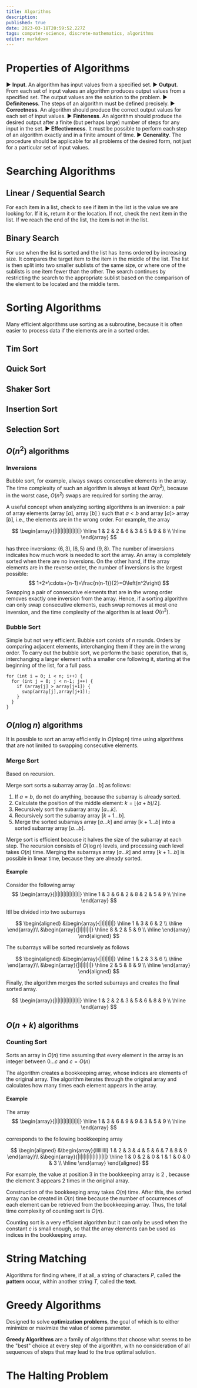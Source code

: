 ```yaml
---
title: Algorithms
description: 
published: true
date: 2023-03-18T20:59:52.227Z
tags: computer-science, discrete-mathematics, algorithms
editor: markdown
---
```


# Properties of Algorithms
▶ **Input**. An algorithm has input values from a specified set.
▶ **Output**. From each set of input values an algorithm produces output values from a specified
set. The output values are the solution to the problem.
▶ **Definiteness**. The steps of an algorithm must be defined precisely.
▶ **Correctness**. An algorithm should produce the correct output values for each set of input
values.
▶ **Finiteness**. An algorithm should produce the desired output after a finite (but perhaps
large) number of steps for any input in the set.
▶ **Effectiveness**. It must be possible to perform each step of an algorithm exactly and in a
finite amount of time.
▶ **Generality**. The procedure should be applicable for all problems of the desired form, not
just for a particular set of input values.

# Searching Algorithms

## Linear / Sequential Search
For each item in a list, check to see if item in the list is the value we are looking for. If it is, return it or the location. If not, check the next item in the list. If we reach the end of the list, the item is not in the list.

## Binary Search
For use when the list is sorted and the list has items ordered by increasing size. It compares the target item to the item in the middle of the list. The list is then split into two smaller sublists of the same size, or where one of the sublists is one item fewer than the other. The search continues by restricting the search to the appropriate sublist based on the comparison of the element to be located and the middle term.

# Sorting Algorithms
Many efficient algorithms use sorting as a subroutine, because it is often easier to process data if the elements are in a sorted order. 
## Tim Sort
## Quick Sort
## Shaker Sort
## Insertion Sort

## Selection Sort
## $O\left(n^2\right)$ algorithms
### Inversions
Bubble sort, for example, always swaps consecutive elements in the array. The time complexity of such an algorithm is always at least $O(n^2)$, because in the worst case, $O(n^2)$ swaps are required for sorting the array.

A useful concept when analyzing sorting algorithms is an inversion: a pair of array elements (array $[a]$, array $[b]$ ) such that $a<b$ and array $[a]>$ array $[b]$, i.e., the elements are in the wrong order. For example, the array

$$
\begin{array}{|l|l|l|l|l|l|l|l|}
\hline 1 & 2 & 2 & 6 & 3 & 5 & 9 & 8 \\
\hline
\end{array}
$$

has three inversions: $(6,3),(6,5)$ and $(9,8)$. The number of inversions indicates how much work is needed to sort the array. An array is completely sorted when there are no inversions. On the other hand, if the array elements are in the reverse order, the number of inversions is the largest possible:
$$
1+2+\cdots+(n-1)=\frac{n(n-1)}{2}=O\left(n^2\right)
$$
Swapping a pair of consecutive elements that are in the wrong order removes exactly one inversion from the array. Hence, if a sorting algorithm can only swap consecutive elements, each swap removes at most one inversion, and the time complexity of the algorithm is at least $O\left(n^2\right)$.



### Bubble Sort 

Simple but not very efficient. Bubble sort conists of $n$ rounds. Orders by comparing adjacent elements, interchanging them if they are in the wrong order. 
To carry out the bubble sort, we
perform the basic operation, that is, interchanging a larger element with a smaller one following
it, starting at the beginning of the list, for a full pass.
```
for (int i = 0; i < n; i++) {
  for (int j = 0; j < n-1; j++) {
    if (array[j] > array[j+1]) {
      swap(array[j],array[j+1]);
    }
  }
}
```

## $O(n \log n)$ algorithms
It is possible to sort an array efficiently in $O(n \log n)$ time using algorithms that are not limited to swapping consecutive elements.
### Merge Sort
Based on recursion. 

Merge sort sorts a subarray array $[a \ldots b]$ as follows:
1. If $a=b$, do not do anything, because the subarray is already sorted.
2. Calculate the position of the middle element: $k=\lfloor(a+b) / 2\rfloor$.
3. Recursively sort the subarray array $[a \ldots k]$.
4. Recursively sort the subarray array $[k+1 \ldots b]$.
5. Merge the sorted subarrays array $[a \ldots k]$ and array $[k+1 \ldots b]$ into a sorted subarray array $[a \ldots b]$.

Merge sort is efficient beacuse it halves the size of the subarray at each step. The recursion consists of $O(\log n)$ levels, and processing each level takes $O(n)$ time. Merging the subarrays array $[a \ldots k]$ and array $[k+1 \ldots b]$ is possible in linear time, because they are already sorted.

#### Example
Consider the following array 
$$
\begin{array}{|l|l|l|l|l|l|l|l|}
\hline 1 & 3 & 6 & 2 & 8 & 2 & 5 & 9 \\
\hline
\end{array}
$$

Itll be divided into two subarrays

$$
\begin{aligned}
&\begin{array}{|l|l|l|l|}
\hline 1 & 3 & 6 & 2 \\
\hline
\end{array}\\
&\begin{array}{|l|l|l|l|}
\hline 8 & 2 & 5 & 9 \\
\hline
\end{array}
\end{aligned}
$$

The subarrays will be sorted recursively as follows 

$$
\begin{aligned}
&\begin{array}{|l|l|l|l|}
\hline 1 & 2 & 3 & 6 \\
\hline
\end{array}\\
&\begin{array}{|l|l|l|l|}
\hline 2 & 5 & 8 & 9 \\
\hline
\end{array}
\end{aligned}
$$

Finally, the algorithm merges the sorted subarrays and creates the final sorted array. 

$$
\begin{array}{|l|l|l|l|l|l|l|l|}
\hline 1 & 2 & 2 & 3 & 5 & 6 & 8 & 9 \\
\hline
\end{array}
$$

## $O(n+k)$ algorithms
### Counting Sort
Sorts an array in $O(n)$ time assuming that every element in the array is an integer between $0 \ldots c$ and $c=O(n)$

The algorithm creates a bookkeeping array, whose indices are elements of the original array. The algorithm iterates through the original array and calculates how many times each element appears in the array. 

#### Example
The array 
$$
\begin{array}{|l|l|l|l|l|l|l|l|}
\hline 1 & 3 & 6 & 9 & 9 & 3 & 5 & 9 \\
\hline
\end{array}
$$

corresponds to the following bookkeeping array 

$$
\begin{aligned}
&\begin{array}{lllllllll}
1 & 2 & 3 & 4 & 5 & 6 & 7 & 8 & 9
\end{array}\\
&\begin{array}{|l|l|l|l|l|l|l|l|l|}
\hline 1 & 0 & 2 & 0 & 1 & 1 & 0 & 0 & 3 \\
\hline
\end{array}
\end{aligned}
$$

For example, the value at position 3 in the bookkeeping array is 2 , because the element 3 appears 2 times in the original array.

Construction of the bookkeeping array takes $O(n)$ time. After this, the sorted array can be created in $O(n)$ time because the number of occurrences of each element can be retrieved from the bookkeeping array. Thus, the total time complexity of counting sort is $O(n)$.

Counting sort is a very efficient algorithm but it can only be used when the constant $c$ is small enough, so that the array elements can be used as indices in the bookkeeping array.


# String Matching
Algorithms for finding where, if at all, a string of characters $P$, called the **pattern** occur, within another string $T$, called the **text**.

# Greedy Algorithms
Designed to solve **optimization problems**, the goal of which is to either minimize or maximize the value of some parameter. 

**Greedy Algorithms** are a family of algorithms that choose what seems to be the "best" choice at every step of the algorithm, with no consideration of all sequences of steps that may lead to the true optimal solution.


# The Halting Problem
